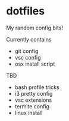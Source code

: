 # dotfiles

My random config bits!

Currently contains
* git config
* vsc config
* osx install script

TBD
* bash profile tricks
* i3 pretty config
* vsc extensions
* termite config
* linux install